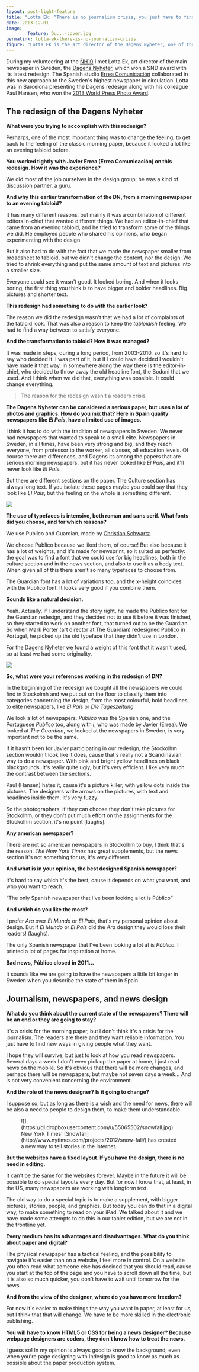 ```yaml
---
layout: post-light-feature
title: "Lotta Ek: “There is no journalism crisis, you just have to find new ways to give reliable information”"
date: 2013-12-01
image: 
        feature: Du...-cover.jpg
permalink: lotta-ek-there-is-no-journalism-crisis
figure: "Lotta Ek is the art director of the Dagens Nyheter, one of the World's Best-Designed Newspapers of 2012 and 2013, according to the Society for News Design."
---
```

During my volunteering at the [ÑH10](http://www.snd-e.com/es/nh/5244202538/congreso/2013) I met Lotta Ek, art director of the main newspaper in Sweden, the [Dagens Nyheter](http://www.dn.se/), which won a SND award with its latest redesign. The Spanish studio [Errea Comunicación](http://erreacomunicacion.com/) collaborated in this new approach to the Sweden's highest newspaper in circulation. Lotta was in Barcelona presenting the Dagens redesign along with his colleague Paul Hansen, who won the [2013 World Press Photo Award](http://www.worldpressphoto.org/awards/2013).

## The redesign of the Dagens Nyheter

**What were you trying to accomplish with this redesign?**

Perharps, one of the most important thing was to change the feeling, to get back to the feeling of the classic morning paper, because it looked a lot like an evening tabloid before.

**You worked tightly with Javier Errea (Errea Comunicación) on this redesign. How it was the experience?**

We did most of the job ourselves in the design group; he was a kind of discussion partner, a guru.

**And why this earlier transformation of the DN, from a morning newspaper to an evening tabloid?**

It has many different reasons, but mainly it was a combination of different editors in-chief that wanted different things. We had an editor-in-chief that came from an evening tabloid, and he tried to transform some of the things we did. He employed people who shared his opinions, who began experimenting with the design. 

But it also had to do with the fact that we made the newspaper smaller from broadsheet to tabloid, but we didn't change the content, nor the design. We tried to shrink everything and put the same amount of text and pictures into a smaller size.

Everyone could see it wasn't good. It looked boring. And when it looks boring, the first thing you think is to have bigger and bolder headlines. Big pictures and shorter text.

**This redesign had something to do with the earlier look?**

The reason we did the redesign wasn't that we had a lot of complaints of the tabloid look. That was also a reason to keep the _tabloidish_ feeling. We had to find a way between to satisfy everyone.

**And the transformation to tabloid? How it was managed?**

It was made in steps, during a long period, from 2003-2010, so it's hard to say who decided it. I was part of it, but if I could have decided I wouldn't have made it that way. In somewhere along the way there is the editor-in-chief, who decided to throw away the old headline font, the Bodoni that we used. And I think when we did that, everything was possible. It could change everything.

>The reason for the redesign wasn't a readers crisis

**The Dagens Nyheter can be considered a serious paper, but uses a lot of photos and graphics. How do you mix that? Here in Spain quality newspapers like _El País_, have a limited use of images.**

I think it has to do with the tradition of newspapers in Sweden. We never had newspapers that wanted to speak to a small elite. Newspapers in Sweden, in all times, have been very strong and big, and they reach everyone, from professor to the worker, all classes, all education levels. Of course there are differences, and Dagens its among the papers that are serious morning newspapers, but it has never looked like _El País_, and it'll never look like _El País_.

But there are different sections on the paper. The Culture section has always long text. If you isolate these pages maybe you could say that they look like _El País_, but the feeling on the whole is something different.

![](https://dl.dropboxusercontent.com/u/55065502/dntypefaces.png)

**The use of typefaces is intensive, both roman and sans serif. What fonts did you choose, and for which reasons?**

We use Publico and Guardian, made by [Christian Schwartz](http://www.christianschwartz.com/).

We choose Publico because we liked them, of course! But also because it has a lot of weights, and it's made for newsprint, so it suited us perfectly: the goal was to find a font that we could use for big headlines, both in the culture section and in the news section, and also to use it as a body text. When given all of this there aren't so many typefaces to choose from.

The Guardian font has a lot of variations too, and the x-height coincides with the Publico font. It looks very good if you combine them.

**Sounds like a natural decision.**

Yeah. Actually, if I understand the story right, he made the Publico font for the Guardian redesign, and they decided not to use it before it was finished, so they started to work on another font, that turned out to be the Guardian. So when Mark Porter (art director at The Guardian) redesigned Publico in Portugal, he picked up the old typeface that they didn't use in London.

For the Dagens Nyheter we found a weight of this font that it wasn't used, so at least we had some originality. 

![](https://dl.dropboxusercontent.com/u/55065502/dnsthlm.png)

**So, what were your references working in the redesign of DN?**

In the beginning of the redesign we bought all the newspapers we could find in Stockolmh and we put out on the floor to classify them into categories concerning the design, from the most colourful, bold headlines, to elite newspapers, like _El País_ or _Die Tageszeitung_.

We look a lot of newspapers. _Público_ was the Spanish one, and the Portuguese _Publico_ too, along with _i_, who was made by Javier (Errea). We looked at _The Guardian_, we looked at the newspapers in Sweden, is very important not to be the same.

If it hasn't been for Javier participating in our redesign, the Stockolhm section wouldn't look like it does, cause that's really not a Scandinavian way to do a newspaper. With pink and bright yellow headlines on black blackgrounds. It's really quite ugly, but it's very efficient. I like very much the contrast between the sections.

Paul (Hansen) hates it, cause it's a picture killer, with yellow dots inside the pictures. The designers write arrows on the pictures, with text and headlines inside them. It's very fuzzy. 

So the photographers, if they can choose they don't take pictures for Stockolhm, or they don't put much effort on the assignments for the Stockolhm section, it's no point [laughs].

**Any american newspaper?**

There are not so american newspapers in Stockolhm to buy, I think that's the reason. _The New York Times_ has great supplements, but the news section it's not something for us, it's very different.

**And what is in your opinion, the best designed Spanish newspaper?**

It's hard to say which it's the best, cause it depends on what you want, and who you want to reach.

<q>The only Spanish newspaper that I've been looking a lot is Público</q>

**And which do you like the most?**

I prefer _Ara_ over _El Mundo_ or _El País_, that's my personal opinion about design. But if _El Mundo_ or _El País_ did the _Ara_ design they would lose their readers! (laughs).

The only Spanish newspaper that I've been looking a lot at is _Público_. I printed a lot of pages for inspiration at home.

**Bad news, Público closed in 2011...**

It sounds like we are going to have the newspapers a little bit longer in Sweden when you describe the state of them in Spain.

## Journalism, newspapers, and news design

**What do you think about the current state of the newspapers? There will be an end or they are going to stay?**

It's a crisis for the morning paper, but I don't think it's a crisis for the journalism. The readers are there and they want reliable information. You just have to find new ways in giving people what they want.

I hope they will survive, but just to look at how you read newspapers. Several days a week I don't even pick up the paper at home, I just read news on the mobile. So it's obvious that there will be more changes, and perhaps there will be newspapers, but maybe not seven days a week... And is not very convenient concerning the environment.

**And the role of the news designer? Is it going to change?**

I suppose so, but as long as there is a wish and the need for news, there will be also a need to people to design them, to make them understandable.

<figure>
 ![](https://dl.dropboxusercontent.com/u/55065502/snowfall.jpg)
  <figcaption>New York Times' [Snowfall](http://www.nytimes.com/projects/2012/snow-fall/) has created a new way to tell stories in the internet. </figcaption>
</figure>

**But the websites have a fixed layout. If you have the design, there is no need in editing.**

It can't be the same for the websites forever. Maybe in the future it will be possible to do special layouts every day. But for now I know that, at least, in the US, many newspapers are working with longform text.

The old way to do a special topic is to make a supplement, with bigger pictures, stories, people, and graphics. But today you can do that in a digital way, to make something to read on your iPad. We talked about it and we have made some attempts to do this in our tablet edition, but we are not in the frontline yet.

**Every medium has its advantages and disadvantages. What do you think about paper and digital?**

The physical newspaper has a tactical feeling, and the possibility to navigate it's easier than on a website, I feel more in control. On a website you often read what someone else has decided that you should read, cause you start at the top of the page and you have to scroll down all the time, but it is also so much quicker, you don't have to wait until tomorrow for the news.

**And from the view of the designer, where do you have more freedom?**

For now it's easier to make things the way you want in paper, at least for us, but I think that that will change. We have to be more skilled in the electronic publishing.

**You will have to know HTML5 or CSS for being a news designer? Because webpage designers are coders, they don't know how to treat the news.**

I guess so! In my opinion is always good to know the background, even when you're page designing with Indesign is good to know as much as possible about the paper production system.